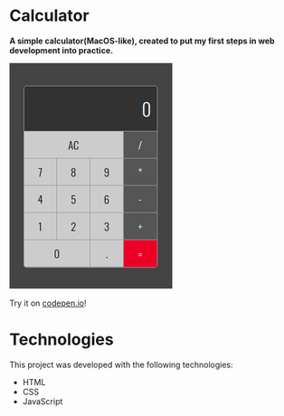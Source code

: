 # Calculator
**A simple calculator(MacOS-like), created to put my first steps in web development into practice.**

![calculator](./github/assets/Screenshot.png?raw=true)

Try it on [codepen.io](https://codepen.io/felipeazevedo005/full/KKdyLKG)!

# Technologies
This project was developed with the following technologies:

- HTML
- CSS
- JavaScript